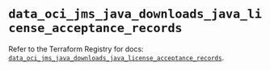 # `data_oci_jms_java_downloads_java_license_acceptance_records`

Refer to the Terraform Registry for docs: [`data_oci_jms_java_downloads_java_license_acceptance_records`](https://registry.terraform.io/providers/oracle/oci/6.18.0/docs/data-sources/jms_java_downloads_java_license_acceptance_records).
